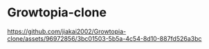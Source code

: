 # Growtopia-clone



https://github.com/jiakai2002/Growtopia-clone/assets/96972856/3bc01503-5b5a-4c54-8d10-887fd526a3bc

